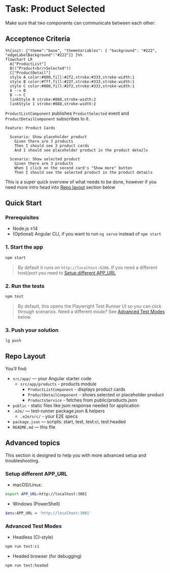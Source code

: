 # Task: Product Selected

Make sure that two components can communicate between each other:

## Acceptence Criteria

```mermaid
%%{init: {"theme":"base", "themeVariables": { "background": "#222", "edgeLabelBackground":"#222"}} }%%
flowchart LR
  A["ProductList"]
  B(("Product<br/>Selected"))
  C["ProductDetail"]
  style A color:#000,fill:#2f2,stroke:#333,stroke-width:1
  style B color:#fff,fill:#22f,stroke:#333,stroke-width:1
  style C color:#000,fill:#2f2,stroke:#333,stroke-width:1
  A --> B
  B --> C
  linkStyle 0 stroke:#888,stroke-width:2
  linkStyle 1 stroke:#888,stroke-width:2
```

`ProductListComponent` publishes `ProductSelected` event and `ProductDetailComponent` subscribes to it.

```gherkin
Feature: Product Cards

  Scenario: Show placeholder product
    Given there are 3 products
    Then I should see 3 product cards
    And I should see placeholder product in the product details

  Scenario: Show selected product
    Given there are 3 products
    When I click on the second card's "Show more" button
    Then I should see the selected product in the product details
```

This is a super quick overview of what needs to be done, however if you need more intro head into [Repo layout](#repo-layout) section below

## Quick Start

### Prerequisites

- Node.js ≥14
- (Optional) Angular CLI, if you want to run `ng serve` instead of `npm start`

### 1. Start the app

```bash
npm start
```

> By default it runs on `http://localhost:4200`. If you need a different host/port you need to [Setup different APP_URL](#setup-different-app_url)

### 2. Run the tests

```bash
npm test
```

> By default, this opens the Playwright Test Runner UI so you can click through scenarios.
> Need a different mode? See [Advanced Test Modes](#advanced-test-modes) below.

### 3. Push your solution

```bash
lg push
```

## Repo Layout

You’ll find:

- `src/app/` — your Angular starter code
  - `src/app/products` - products module
    - `ProductListComponent` - displays product cards
    - `ProductDetailComponent` - shows selected or placeholder product
    - `ProductsService` - fetches from public/products.json
- `public` - static files like json response needed for application
- `.e2e/` — test-runner package.json & helpers
  - `.e2e/src/` - your E2E specs
- `package.json` — scripts: start, test, test:ci, test:headed
- `README.md` — this file

## Advanced topics

This section is designed to help you with more advanced setup and troubleshooting.

### Setup different APP_URL

- macOS/Linux:

```bash
export APP_URL=http://localhost:3001
```

- Windows (PowerShell)

```bash
$env:APP_URL = 'http://localhost:3001'
```

### Advanced Test Modes

- Headless (CI-style)

```bash
npm run test:ci
```

- Headed browser (for debugging)

```bash
npm run test:headed
```
